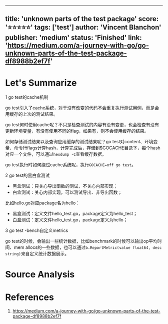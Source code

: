 
---
title: 'unknown parts of the test package'
score: '⭐️⭐️⭐️⭐️⭐️'
tags: ['test']
author: 'Vincent Blanchon'
publisher: 'medium'
status: 'Finished'
link: 'https://medium.com/a-journey-with-go/go-unknown-parts-of-the-test-package-df8988b2ef7f'
---

# Let's Summarize

1 go test的cache机制

go test引入了cache系统，对于没有改变的代码不会重复执行测试用例，而是会用缓存的上次的测试结果。

go test何时使用cache呢？不只是检查测试的内容有没有变更，也会检查有没有更新环境变量，有没有使用不同的flag，如果有，则不会使用缓存的结果。

如何存储测试结果以及查询应用缓存的测试结果呢？go test对content、环境变量、命令行flags计算hash，计算完成后，存储到$GOCACHE目录下，每个hash对应一个文件，可以通过`hexdump -C`查看缓存数据。

go test执行时如何绕过cache系统呢，执行`GOCACHE=off go test`。

2 go test的黑白盒测试

- 黑盒测试：只关心导出函数的测试，不关心内部实现；
- 白盒测试：关心内部实现，可以测试导出、非导出函数；

比如hello.go对应package名为hello：
- 黑盒测试：定义文件hello_test.go，package定义为hello_test；
- 白盒测试：定义文件hello_test.go，package定义为hello；

3 go test -bench自定义metrics

go test的时候，会输出一些统计数据，比如benchmark的时候可以输出op平均时间、mem allocs的一些数据，也可以通过`b.ReportMetric(value float64, desc string)`来自定义统计数据展示。

# Source Analysis



# References
1. https://medium.com/a-journey-with-go/go-unknown-parts-of-the-test-package-df8988b2ef7f
